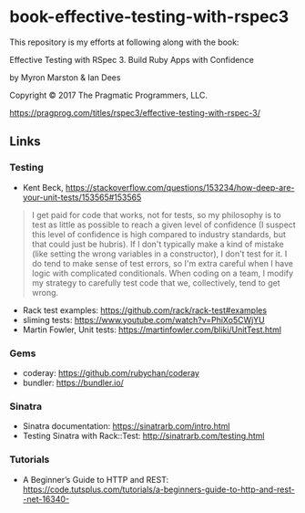 # book-effective-testing-with-rspec3

This repository is my efforts at following along with the book:

Effective Testing with RSpec 3. Build Ruby Apps with Confidence

by Myron Marston & Ian Dees

Copyright © 2017 The Pragmatic Programmers, LLC.

https://pragprog.com/titles/rspec3/effective-testing-with-rspec-3/

## Links

### Testing
- Kent Beck, https://stackoverflow.com/questions/153234/how-deep-are-your-unit-tests/153565#153565
> I get paid for code that works, not for tests, so my philosophy is to test as little as possible to reach a given level of confidence (I suspect this level of confidence is high compared to industry standards, but that could just be hubris). If I don't typically make a kind of mistake (like setting the wrong variables in a constructor), I don't test for it. I do tend to make sense of test errors, so I'm extra careful when I have logic with complicated conditionals. When coding on a team, I modify my strategy to carefully test code that we, collectively, tend to get wrong.
- Rack test examples: https://github.com/rack/rack-test#examples
- sliming tests: https://www.youtube.com/watch?v=PhiXo5CWjYU
- Martin Fowler, Unit tests: https://martinfowler.com/bliki/UnitTest.html


### Gems
- coderay: https://github.com/rubychan/coderay
- bundler: https://bundler.io/

### Sinatra
- Sinatra documentation: https://sinatrarb.com/intro.html
- Testing Sinatra with Rack::Test: http://sinatrarb.com/testing.html

### Tutorials
- A Beginner’s Guide to HTTP and REST: https://code.tutsplus.com/tutorials/a-beginners-guide-to-http-and-rest--net-16340- 